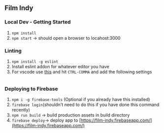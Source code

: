 ## Film Indy 

### Local Dev - Getting Started

1. `npm install`
2. `npm start` -> should open a browser to locahost:3000

### Linting
1. `npm install -g eslint`
2. Install eslint addon for whatever editor you have
3. For vscode use [this](https://marketplace.visualstudio.com/items?itemName=dbaeumer.vscode-eslint) and hit `CTRL-COMMA` and add the following settings
```json
```

### Deploying to Firebase

1. `npm i -g firebase-tools` (Optional if you already have this installed)
3. `firebase login`(shouldn't need to do this if you have done this command recently)
4. `npm run build` -> build production assets in build directory
5. `firebase deploy`-> deploy app to [https://film-indy.firebaseapp.com/](https://film-indy.firebaseapp.com/)

